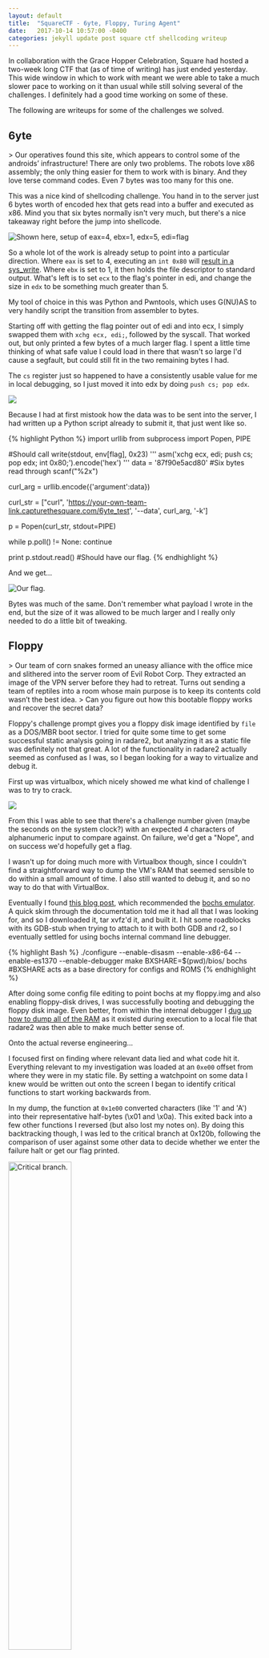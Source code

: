 ```yaml
---
layout: default
title:  "SquareCTF - 6yte, Floppy, Turing Agent"
date:   2017-10-14 10:57:00 -0400
categories: jekyll update post square ctf shellcoding writeup
---
```


In collaboration with the Grace Hopper Celebration, Square had hosted a two-week 
long CTF that (as of time of writing) has just ended yesterday. This wide window
in which to work with meant we were able to take a much slower pace to working on
it than usual while still solving several of the challenges. I definitely had
a good time working on some of these. 

The following are writeups for some of the challenges we solved.

<h2 id="6yte">6yte</h2>
> Our operatives found this site, which appears to control some of the androids’ infrastructure!  There are only two problems.  The robots love x86 assembly; the only thing easier for them to work with is binary.  And they love terse command codes.  Even 7 bytes was too many for this one.


This was a nice kind of shellcoding challenge. You hand in to the server 
just 6 bytes worth of encoded hex that gets read into a buffer and executed 
as x86. Mind you that six bytes normally isn't very much, but there's a nice 
takeaway right before the jump into shellcode. 

<img alt="Shown here, setup of eax=4, ebx=1, edx=5, edi=flag" title="Know your syscalls?" src="/pics/SquareCTF/6yte-CriticalJumpToShellcode.png">

So a whole lot of the work is already setup to point into a particular direction.
Where `eax` is set to 4, executing an `int 0x80` will 
[result in a sys_write](https://syscalls.kernelgrok.com/). Where `ebx` is set to 1,
it then holds the file descriptor to standard output.  What's left is to set 
`ecx` to the flag's pointer in edi, and change the size in `edx` to be 
something much greater than 5. 

My tool of choice in this was Python and Pwntools, which uses G(NU)AS to 
very handily script the transition from assembler to bytes. 

Starting off with getting the flag pointer out of edi and into ecx, I simply 
swapped them with `xchg ecx, edi;`, followed by the syscall. That worked out, 
but only printed a few bytes of a much larger flag. I spent a little time 
thinking of what safe value I could load in there that wasn't so large I'd
cause a segfault, but could still fit in the two remaining bytes I had.

The `cs` register just so happened to have a consistently usable value for me 
in local debugging, so I just moved it into edx by doing `push cs; pop edx`.

<img src="/pics/SquareCTF/PwntoolsHex.png">

Because I had at first mistook how the data was to be sent into the server, I had written up a Python script already to submit it, that just went like so.

{% highlight Python %}
import urllib
from subprocess import Popen, PIPE

#Should call write(stdout, env[flag], 0x23)
''' asm('xchg ecx, edi; push cs; pop edx; int 0x80;').encode('hex') '''
data = '87f90e5acd80' #Six bytes read through scanf("%2x")

curl_arg = urllib.encode({'argument':data})

curl_str = ["curl", 'https://your-own-team-link.capturethesquare.com/6yte_test', '--data', curl_arg, '-k']

p = Popen(curl_str, stdout=PIPE)

while p.poll() != None:
  continue

print p.stdout.read() #Should have our flag.
{% endhighlight %}

And we get...

<img alt="Our flag." title="Our flag." src="/pics/SquareCTF/6yte-SnaggingTheFlag.png">

Bytes was much of the same. Don't remember what payload I wrote in the end, 
but the size of it was allowed to be much larger and I really only needed to do a little bit of tweaking. 

<h2 id="Floppy">Floppy</h2>
> Our team of corn snakes formed an uneasy alliance with the office mice and slithered into the server room of Evil Robot Corp. They extracted an image of the VPN server before they had to retreat. Turns out sending a team of reptiles into a room whose main purpose is to keep its contents cold wasn’t the best idea.  
> Can you figure out how this bootable floppy works and recover the secret data?

Floppy's challenge prompt gives you a floppy disk image identified by `file` as a 
DOS/MBR boot sector. I tried for quite some time to get some successful static 
analysis going in radare2, but analyzing it as a static file was definitely not
that great. A lot of the functionality in radare2 actually seemed as confused 
as I was, so I began looking for a way to virtualize and debug it.

First up was virtualbox, which nicely showed me what kind of challenge I was 
to try to crack.

<img src="/pics/SquareCTF/Floppy-Virtualbox.png">

From this I was able to see that there's a challenge number given 
(maybe the seconds on the system clock?) with an expected 4 characters of 
alphanumeric input to compare against. On failure, we'd get a "Nope",
and on success we'd hopefully get a flag.

I wasn't up for doing much more with Virtualbox though, since I couldn't find a 
straightforward way to dump the VM's RAM that seemed sensible to do within a 
small amount of time. I also still wanted to debug it, and so no way to do
that with VirtualBox.

Eventually I found 
[this blog post](https://github.com/kasif-dekel/bunny-b00tloader), which
recommended the [bochs emulator](http://http://bochs.sourceforge.net/).
A quick skim through the documentation told me it had all that I was looking for,
and so I downloaded it, tar xvfz'd it, and built it. I hit some roadblocks with
its GDB-stub when trying to attach to it with both GDB and r2, so I eventually
settled for using bochs internal command line debugger.

{% highlight Bash %}
./configure --enable-disasm --enable-x86-64 --enable-es1370 --enable-debugger
make
BXSHARE=$(pwd)/bios/ bochs #BXSHARE acts as a base directory for configs and ROMS
{% endhighlight %}

After doing some config file editing to point bochs at my floppy.img and also enabling
floppy-disk drives, I was successfully booting and debugging the floppy disk image.
Even better, from within the internal debugger I 
[dug up how to dump all of the RAM](https://superuser.com/questions/305908/how-to-do-a-memory-dump-in-bochs) 
as it existed during execution to a local file that radare2 was then able
to make much better sense of. 

Onto the actual reverse engineering... 

I focused first on finding where relevant data lied and what code hit it.
Everything relevant to my investigation was loaded at an `0xe00` offset from 
where they were in my static file. By setting a watchpoint on some data
I knew would be written out onto the screen I began to identify critical functions
to start working backwards from.

In my dump, the function at `0x1e00` converted
characters (like '1' and 'A') into their representative half-bytes (\x01 and \x0a). 
This exited back into a few other functions I reversed (but also lost my notes 
on). By doing this backtracking though, I was led to the critical branch at 0x120b, following the comparison of user against some other data to decide whether we enter
the failure halt or get our flag printed. 

<img alt="Critical branch." src="/pics/SquareCTF/TheCheckOnTheInsertedHalfWord.png" width="50%" height="50%">

I sadly lost my notes on setup. :( But if you use `help` inside of the bochs debugger
you should be able to find that these expected codes get generated consistently
per challenge number provided. So it was just a matter of writing down 
notes on what numbers were expected by comparing our input data to the data 
being compared against as well as the challenge number 
until a repeat challenge came.

<img src="/pics/SquareCTF/ThankGodItsOver.png">

## The Turing Agent 
> The hamsters have triumphed! We found an open Github repository! It looks like some sort of game; perhaps they’re planning to trick our humans into playing it. We need to know if there’s any data hidden in the game that might harm our humans.

The said [Github Repository](https://github.com/Ahris/the_turing_agent) contains
a Gameboy ROM crackme. I never programmed or reverse engineered on the architecture
of a Gameboy before, so I spent a long while reading a 
[manual](http://marc.rawer.de/Gameboy/Docs/GBCPUman.pdf) on it, and found
the handy mGBA emulator. Thankfully this emulator also comes with a debugger,
enabled with the -d flag. 

<img src="/pics/SquareCTF/DoorNeedsACode.png">
<img src="DoorCodeAttempt.png">
<img src="NoGoodDoorCode.png">

By finding some data that we're sure the CPU lands on, we can set a watchpoint
and wait to see what function we land in. The function at 0x346a in memory
seemed to be where the *THIS DOOR NEEDS A PASSCODE* and *NO GOOD* messages get accessed. 
I backtracked from here to find that the function@0x2510 calls it, which is
called by subroutine @0x2c00, which *then* is called by the function at 0x2aff.
Quite a lot to follow, yes, but by tracing further back I found that 0x2aa9
held the critical branch that determined whether we branch into success or our
usual failure.

<img src="/pics/SquareCTF/CriticalBranchTuringAgent.png">

In order to branch into the winning, we need to get the Z flag set to 1, which I
sadly learned late couldn't be done through the debugger alone. So, unless I 
wanted to dig into some source I had to reverse engineer the algorithm checking our
input.

Just about where the checking begins though, I noticed code references to 0x21c.

<img src="/pics/SquareCTF/TheSecretCode.png">

This here looks to be the secret code, as it would be encoded in button presses.
I found through experimentation with the help of the architecture manual that
they map to roughly to the following...

```
[RIGHT] - 01, [LEFT] - 02
[UP] - 04, [DOWN] - 08
[A] - 0x10, [B] - 0x20
```

So, the sequence turned out to be DOWN, LEFT, A, UP, B, A, UP, DOWN, DOWN, A, 
UP, RIGHT, LEFT, RIGHT, B, DOWN. This worked! But you'll have to take my word
for it, since the flag rolled by the screen too fast to screenshot. I instead
at the time rushed to dump registers and find out it then unencrypted in memory.

## Epilogue
The other challenges will follow in another post, since this has already been
a ton of writing to do at once.
